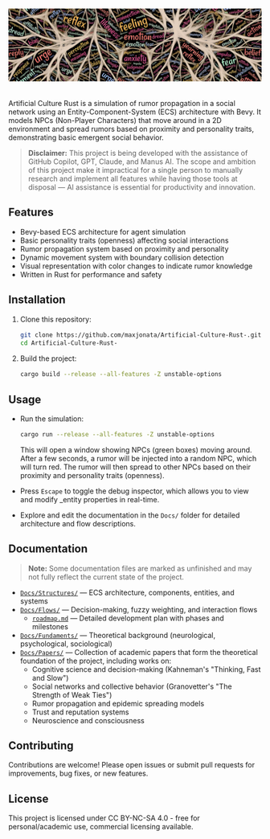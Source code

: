# <p align="center"><img src="./thumb-horizontal.jpg" alt="Artificial Culture Rust"></p>

Artificial Culture Rust is a simulation of rumor propagation in a social network using an Entity-Component-System (ECS)
architecture with Bevy. It models NPCs (Non-Player Characters) that move around in a 2D environment and spread rumors
based on proximity and personality traits, demonstrating basic emergent social behavior.

> **Disclaimer:** This project is being developed with the assistance of GitHub Copilot, GPT, Claude, and Manus AI. The
> scope and ambition of this project make it impractical for a single person to manually research and implement all
> features while having those tools at disposal — AI assistance is essential for productivity and innovation.

## Features

- Bevy-based ECS architecture for agent simulation
- Basic personality traits (openness) affecting social interactions
- Rumor propagation system based on proximity and personality
- Dynamic movement system with boundary collision detection
- Visual representation with color changes to indicate rumor knowledge
- Written in Rust for performance and safety

## Installation

1. Clone this repository:
   ```bash
   git clone https://github.com/maxjonata/Artificial-Culture-Rust-.git
   cd Artificial-Culture-Rust-
   ```
2. Build the project:
   ```bash
   cargo build --release --all-features -Z unstable-options
   ```

## Usage

- Run the simulation:
  ```bash
  cargo run --release --all-features -Z unstable-options
  ```
  This will open a window showing NPCs (green boxes) moving around. After a few seconds, a rumor will be injected into a
  random NPC, which will turn red. The rumor will then spread to other NPCs based on their proximity and personality
  traits (openness).

- Press `Escape` to toggle the debug inspector, which allows you to view and modify _entity properties in real-time.

- Explore and edit the documentation in the `Docs/` folder for detailed architecture and flow descriptions.

## Documentation

> **Note:** Some documentation files are marked as unfinished and may not fully reflect the current state of the
> project.

- [`Docs/Structures/`](./Docs/Structures/) — ECS architecture, components, entities, and systems
- [`Docs/Flows/`](./Docs/Flows/) — Decision-making, fuzzy weighting, and interaction flows
    - [`roadmap.md`](./Docs/Flows/roadmap.md) — Detailed development plan with phases and milestones
- [`Docs/Fundaments/`](./Docs/Fundaments/) — Theoretical background (neurological, psychological, sociological)
- [`Docs/Papers/`](./Docs/Papers/) — Collection of academic papers that form the theoretical foundation of the project,
  including works on:
    - Cognitive science and decision-making (Kahneman's "Thinking, Fast and Slow")
    - Social networks and collective behavior (Granovetter's "The Strength of Weak Ties")
    - Rumor propagation and epidemic spreading models
    - Trust and reputation systems
    - Neuroscience and consciousness

## Contributing

Contributions are welcome! Please open issues or submit pull requests for improvements, bug fixes, or new features.

## License

This project is licensed under CC BY-NC-SA 4.0 - free for personal/academic use, commercial licensing available.